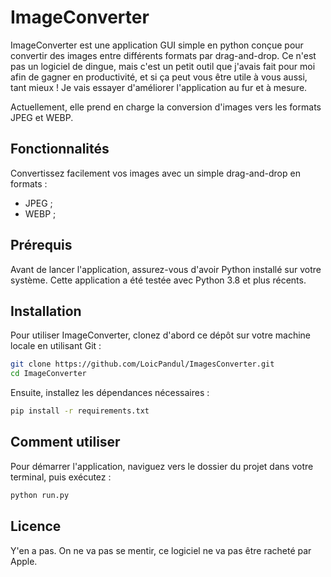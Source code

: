 # ImageConverter

ImageConverter est une application GUI simple en python conçue pour convertir des images entre différents formats par drag-and-drop. Ce n'est pas un logiciel de dingue, mais c'est un petit outil que j'avais fait pour moi afin de gagner en productivité, et si ça peut vous être utile à vous aussi, tant mieux ! Je vais essayer d'améliorer l'application au fur et à mesure.

Actuellement, elle prend en charge la conversion d'images vers les formats JPEG et WEBP.

## Fonctionnalités

Convertissez facilement vos images avec un simple drag-and-drop en formats :
- JPEG ;
- WEBP ;

## Prérequis

Avant de lancer l'application, assurez-vous d'avoir Python installé sur votre système. Cette application a été testée avec Python 3.8 et plus récents.

## Installation

Pour utiliser ImageConverter, clonez d'abord ce dépôt sur votre machine locale en utilisant Git :

```bash
git clone https://github.com/LoicPandul/ImagesConverter.git
cd ImageConverter
```

Ensuite, installez les dépendances nécessaires :

```bash
pip install -r requirements.txt
```

## Comment utiliser

Pour démarrer l'application, naviguez vers le dossier du projet dans votre terminal, puis exécutez :

```bash
python run.py
```

## Licence

Y'en a pas. On ne va pas se mentir, ce logiciel ne va pas être racheté par Apple.